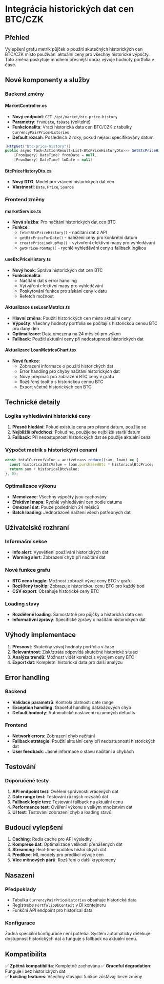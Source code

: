 # Integrácia historických dat cen BTC/CZK

## Přehled

Vylepšení grafu metrik půjček o použití skutečných historických cen BTC/CZK místo používání aktuální ceny pro všechny historické výpočty. Tato změna poskytuje mnohem přesnější obraz vývoje hodnoty portfolia v čase.

## Nové komponenty a služby

### Backend změny

#### MarketController.cs
- **Nový endpoint**: `GET /api/market/btc-price-history`
- **Parametry**: `fromDate`, `toDate` (volitelné)
- **Funkcionalita**: Vrací historická data cen BTC/CZK z tabulky `CurrencyPairPriceHistories`
- **Default rozsah**: Posledních 2 roky, pokud nejsou specifikovány datum

```csharp
[HttpGet("btc-price-history")]
public async Task<ActionResult<List<BtcPriceHistoryDto>>> GetBtcPriceHistory(
    [FromQuery] DateTime? fromDate = null,
    [FromQuery] DateTime? toDate = null)
```

#### BtcPriceHistoryDto.cs
- **Nový DTO**: Model pro vrácení historických dat cen
- **Vlastnosti**: `Date`, `Price`, `Source`

### Frontend změny

#### marketService.ts
- **Nová služba**: Pro načítání historických dat cen BTC
- **Funkce**:
  - `fetchBtcPriceHistory()` - načítání dat z API
  - `getBtcPriceForDate()` - nalezení ceny pro konkrétní datum
  - `createPriceLookupMap()` - vytvoření efektivní mapy pro vyhledávání
  - `getPriceFromMap()` - rychlé vyhledávání ceny s fallback logikou

#### useBtcPriceHistory.ts
- **Nový hook**: Správa historických dat cen BTC
- **Funkcionalita**:
  - Načítání dat s error handling
  - Vytváření efektivní mapy pro vyhledávání
  - Poskytování funkce pro získání ceny k datu
  - Refetch možnost

#### Aktualizace useLoanMetrics.ts
- **Hlavní změna**: Použití historických cen místo aktuální ceny
- **Výpočty**: Všechny hodnoty portfolia se počítají s historickou cenou BTC pro daný den
- **Optimalizace**: Data omezena na 24 měsíců pro výkon
- **Fallback**: Použití aktuální ceny při nedostupnosti historických dat

#### Aktualizace LoanMetricsChart.tsx
- **Nové funkce**:
  - Zobrazení informace o použití historických dat
  - Error handling pro chyby načítání historických dat
  - Nový přepínač pro zobrazení BTC ceny v grafu
  - Rozšířený tooltip s historickou cenou BTC
  - Export včetně historických cen BTC

## Technické detaily

### Logika vyhledávání historické ceny
1. **Přesné hledání**: Pokud existuje cena pro přesné datum, použije se
2. **Nejbližší předchozí**: Pokud ne, použije se nejbližší starší datum
3. **Fallback**: Při nedostupnosti historických dat se použije aktuální cena

### Výpočet metrik s historickými cenami
```typescript
const totalCurrentValue = activeLoans.reduce((sum, loan) => {
  const historicalBtcValue = loan.purchasedBtc * historicalBtcPrice;
  return sum + historicalBtcValue;
}, 0);
```

### Optimalizace výkonu
- **Memoizace**: Všechny výpočty jsou cachovány
- **Efektivní mapa**: Rychlé vyhledávání cen podle datumu
- **Omezení dat**: Pouze posledních 24 měsíců
- **Batch loading**: Jednorázové načtení všech potřebných dat

## Uživatelské rozhraní

### Informační sekce
- **Info alert**: Vysvětlení používání historických dat
- **Warning alert**: Zobrazení chyb při načítání dat

### Nové funkce grafu
- **BTC cena toggle**: Možnost zobrazit vývoj ceny BTC v grafu
- **Rozšířený tooltip**: Zobrazuje historickou cenu BTC pro každý bod
- **CSV export**: Obsahuje historické ceny BTC

### Loading stavy
- **Rozdělené loading**: Samostatně pro půjčky a historická data cen
- **Informativní zprávy**: Specifické zprávy o načítání historických dat

## Výhody implementace

1. **Přesnost**: Skutečný vývoj hodnoty portfolia v čase
2. **Relevantnost**: Zisk/ztráta odpovídá skutečné historické situaci
3. **Analýza trendů**: Možnost vidět korelaci s vývojem ceny BTC
4. **Export dat**: Kompletní historická data pro další analýzu

## Error handling

### Backend
- **Validace parametrů**: Kontrola platnosti date range
- **Exception handling**: Graceful handling databázových chyb
- **Default hodnoty**: Automatické nastavení rozumných defaults

### Frontend
- **Network errors**: Zobrazení chyb načítání
- **Fallback strategie**: Použití aktuální ceny při nedostupnosti historických dat
- **User feedback**: Jasné informace o stavu načítání a chybách

## Testování

### Doporučené testy
1. **API endpoint test**: Ověření správnosti vrácených dat
2. **Date range test**: Testování různých rozsahů dat
3. **Fallback logic test**: Testování fallback na aktuální cenu
4. **Performance test**: Ověření výkonu s velkým množstvím dat
5. **UI test**: Testování zobrazení chyb a loading stavů

## Budoucí vylepšení

1. **Caching**: Redis cache pro API výsledky
2. **Komprese dat**: Optimalizace velikosti přenášených dat
3. **Streaming**: Real-time updates historických dat
4. **Predikce**: ML modely pro predikci vývoje cen
5. **Více měnových párů**: Rozšíření o další kryptomeny

## Nasazení

### Předpoklady
- Tabulka `CurrencyPairPriceHistories` obsahuje historická data
- Registrace `PortfolioDbContext` v DI kontejneru
- Funkční API endpoint pro historical data

### Konfigurace
Žádná speciální konfigurace není potřeba. Systém automaticky detekuje dostupnost historických dat a funguje s fallback na aktuální cenu.

## Kompatibilita

✅ **Zpětná kompatibilita**: Kompletně zachována
✅ **Graceful degradation**: Funguje i bez historických dat  
✅ **Existing features**: Všechny stávající funkce zůstávají beze změny 